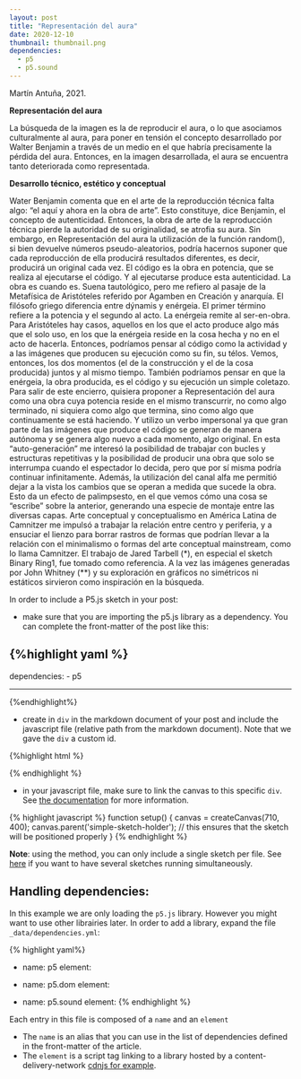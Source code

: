 ```yaml
---
layout: post
title: "Representación del aura"
date: 2020-12-10
thumbnail: thumbnail.png
dependencies:
  - p5
  - p5.sound
---
```


<div id="div-sketch" style="width: 100vw, max-width: 512px;">
    <script type="text/javascript" src="sketch.js"></script>
</div>

Martín Antuña, 2021.

**Representación del aura**

La búsqueda de la imagen es la de reproducir el aura, o lo que asociamos culturalmente al aura, para poner en tensión el concepto desarrollado por Walter Benjamin a través de un medio en el que habría precisamente la pérdida del aura. Entonces, en la imagen desarrollada, el aura se encuentra tanto deteriorada como representada.

**Desarrollo técnico, estético y conceptual**

Water Benjamin comenta que en el arte de la reproducción técnica falta algo: “el aquí y ahora en la obra de arte”. Esto constituye, dice Benjamin, el concepto de autenticidad. Entonces, la obra de arte de la reproducción técnica pierde la autoridad de su originalidad, se atrofia su aura. Sin embargo, en Representación del aura la utilización de la función random(), si bien devuelve números pseudo-aleatorios, podría hacernos suponer que cada reproducción de ella producirá resultados diferentes, es decir, producirá un original cada vez.
El código es la obra en potencia, que se realiza al ejecutarse el código. Y al ejecutarse produce esta autenticidad. La obra es cuando es. Suena tautológico, pero me refiero al pasaje de la Metafísica de Aristóteles referido por Agamben en Creación y anarquía. El filósofo griego diferencia entre dýnamis y enérgeia. El primer término refiere a la potencia y el segundo al acto. La enérgeia remite al ser-en-obra. Para Aristóteles hay casos, aquellos en los que el acto produce algo más que el solo uso, en los que la enérgeia reside en la cosa hecha y no en el acto de hacerla. Entonces, podríamos pensar al código como la actividad y a las imágenes que producen su ejecución como su fin, su télos. Vemos, entonces, los dos momentos (el de la construcción y el de la cosa producida) juntos y al mismo tiempo. También podríamos pensar en que la enérgeia, la obra producida, es el código y su ejecución un simple coletazo.
Para salir de este encierro, quisiera proponer a Representación del aura como una obra cuya potencia reside en el mismo transcurrir, no como algo terminado, ni siquiera como algo que termina, sino como algo que continuamente se está haciendo. Y utilizo un verbo impersonal ya que gran parte de las imágenes que produce el código se generan de manera autónoma y se genera algo nuevo a cada momento, algo original. En esta “auto-generación” me interesó la posibilidad de trabajar con bucles y estructuras repetitivas y la posibilidad de producir una obra que solo se interrumpa cuando el espectador lo decida, pero que por sí misma podría continuar infinitamente. Además, la utilización del canal alfa me permitió dejar a la vista los cambios que se operan a medida que sucede la obra. Esto da un efecto de palimpsesto, en el que vemos cómo una cosa se “escribe” sobre la anterior, generando una especie de montaje entre las diversas capas. Arte conceptual y conceptualismo en América Latina de Camnitzer me impulsó a trabajar la relación entre centro y periferia, y a ensuciar el lienzo para borrar rastros de formas que podrían llevar a la relación con el minimalismo o formas del arte conceptual mainstream, como lo llama Camnitzer.
El trabajo de Jared Tarbell (\*), en especial el sketch Binary Ring1, fue tomado como referencia. A la vez las imágenes generadas por John Whitney (\*\*) y su exploración en gráficos no simétricos ni estáticos sirvieron como inspiración en la búsqueda.

In order to include a P5.js sketch in your post:

- make sure that you are importing the p5.js library as a dependency. You can complete the
  front-matter of the post like this:

## {%highlight yaml %}

dependencies: - p5

---

{%endhighlight%}

- create in `div` in the markdown document of your post and include the javascript file
  (relative path from the markdown document). Note that we gave the `div` a custom id.

{%highlight html %}

<div id="div-sketch">
    <script type="text/javascript" src="sketch.js"></script>
</div>
{% endhighlight %}

- in your javascript file, make sure to link the canvas to this specific `div`. See
  [the documentation](https://github.com/processing/p5.js/wiki/Positioning-your-canvas)
  for more information.

{% highlight javascript %}
function setup() {
canvas = createCanvas(710, 400);
canvas.parent('simple-sketch-holder'); // this ensures that the sketch will be positioned properly
}
{% endhighlight %}

**Note**: using the method, you can only include a single sketch per file. See [here](https://github.com/processing/p5.js/wiki/Global-and-instance-mode) if you
want to have several sketches running simultaneously.

## Handling dependencies:

In this example we are only loading the `p5.js` library. However you might want to use
other librairies later. In order to add a library, expand the file `_data/dependencies.yml`:

{% highlight yaml%}

- name: p5
  element: <script src="https://cdnjs.cloudflare.com/ajax/libs/p5.js/0.5.11/p5.min.js"></script>

- name: p5.dom
  element: <script src="https://cdnjs.cloudflare.com/ajax/libs/p5.js/0.5.11/addons/p5.dom.min.js"></script>

- name: p5.sound
  element: <script src="https://cdnjs.cloudflare.com/ajax/libs/p5.js/0.5.11/addons/p5.sound.min.js"></script>
  {% endhighlight %}

Each entry in this file is composed of a `name` and an `element`

- The `name` is an alias that you can use in the list of dependencies defined in the front-matter
  of the article.
- The `element` is a script tag linking to a library hosted by a content-delivery-network
  [cdnjs for example](https://cdnjs.com/libraries/p5.js).
